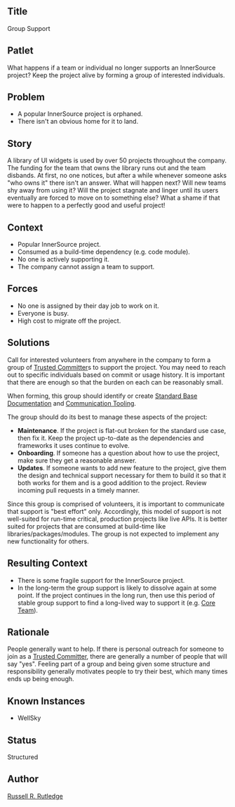 ## Title

Group Support

## Patlet

What happens if a team or individual no longer supports an InnerSource project?
Keep the project alive by forming a group of interested individuals.

## Problem

* A popular InnerSource project is orphaned.
* There isn't an obvious home for it to land.

## Story

A library of UI widgets is used by over 50 projects throughout the company.
The funding for the team that owns the library runs out and the team disbands.
At first, no one notices, but after a while whenever someone asks "who owns it" there isn't an answer.
What will happen next?
Will new teams shy away from using it?
Will the project stagnate and linger until its users eventually are forced to move on to something else?
What a shame if that were to happen to a perfectly good and useful project!

## Context

* Popular InnerSource project.
* Consumed as a build-time dependency (e.g. code module).
* No one is actively supporting it.
* The company cannot assign a team to support.

## Forces

* No one is assigned by their day job to work on it.
* Everyone is busy.
* High cost to migrate off the project.

## Solutions

Call for interested volunteers from anywhere in the company to form a group of [Trusted Committer][]s to support the project.
You may need to reach out to specific individuals based on commit or usage history.
It is important that there are enough so that the burden on each can be reasonably small.

When forming, this group should identify or create [Standard Base Documentation][] and [Communication Tooling][].

The group should do its best to manage these aspects of the project:

* **Maintenance**.  If the project is flat-out broken for the standard use case, then fix it.
Keep the project up-to-date as the dependencies and frameworks it uses continue to evolve.
* **Onboarding**.  If someone has a question about how to use the project, make sure they get a reasonable answer.
* **Updates**.  If someone wants to add new feature to the project, give them the design and technical support necessary for them to build it so that it both works for them and is a good addition to the project.
Review incoming pull requests in a timely manner.

Since this group is comprised of volunteers, it is important to communicate that support is "best effort" only.
Accordingly, this model of support is not well-suited for run-time critical, production projects like live APIs.
It is better suited for projects that are consumed at build-time like libraries/packages/modules.
The group is not expected to implement any new functionality for others.

## Resulting Context

* There is some fragile support for the InnerSource project.
* In the long-term the group support is likely to dissolve again at some point. If the project continues in the long run, then use this period of stable group support to find a long-lived way to support it (e.g. [Core Team][]).

## Rationale

People generally want to help.
If there is personal outreach for someone to join as a [Trusted Committer][], there are generally a number of people that will say "yes".
Feeling part of a group and being given some structure and responsibility generally motivates people to try their best, which many times ends up being enough.

## Known Instances

* WellSky

## Status

Structured

## Author

[Russell R. Rutledge][]

[Russell R. Rutledge]: https://github.com/rrrutledge
[Standard Base Documentation]: ../2-structured/base-documentation.md
[Communication Tooling]: ../2-structured/communication-tooling.md
[Trusted Committer]: ../2-structured/trusted-committer.md
[Core Team]: ../2-structured/core-team.md
